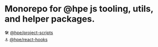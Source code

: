 # Monorepo for @hpe js tooling, utils, and helper packages.

🛠 [@hpe/project-scripts](packages/project-scripts)  
⚓️ [@hpe/react-hooks](packages/react-hooks)
